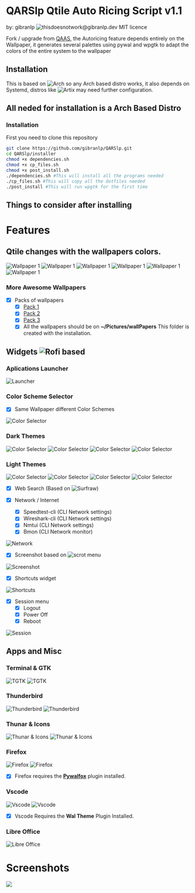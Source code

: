 # QARSlp Qtile Auto Ricing Script v1.1
by: gibranlp ![thisdoesnotwork@gibranlp.dev](mailto:thisdoesnotwork@gibranlp.dev)
MIT licence

Fork / upgrade from [QAAS](https://github.com/gibranlp/QAAS), the  Autoricing feature depends entirely on the Wallpaper, it generates several palettes using pywal and wpgtk to adapt the colors of the entire system to the wallpaper





## Installation

This is based on ![Arch](https://archlinux.org/) so any Arch based distro works, it also depends on Systemd, distros like ![Artix](https://artixlinux.org/) may need further configuration.

## All neded for installation is a Arch Based Distro

### Installation

  First you need to clone this repository
```bash
git clone https://github.com/gibranlp/QARSlp.git
cd QARSlp/installer
chmod +x dependencies.sh
chmod +x cp_files.sh
chmod +x post_install.sh
./dependencies.sh #This will install all the programs needed
./cp_files.sh #This will copy all the dotfiles needed
./post_install #This will run wpgtk for the first time
```
## Things to consider after installing

# Features

## Qtile changes with the wallpapers colors.

![Wallpaper 1](https://github.com/gibranlp/QARSlp/blob/main/screenshots/walls/Sc_2021-12-09_1920x1080.png)
![Wallpaper 1](https://github.com/gibranlp/QARSlp/blob/main/screenshots/walls/Sc_2021-12-22_1920x1080.png)
![Wallpaper 1](https://github.com/gibranlp/QARSlp/blob/main/screenshots/walls/Sc_2021-12-36_1920x1080.png)
![Wallpaper 1](https://github.com/gibranlp/QARSlp/blob/main/screenshots/walls/Sc_2021-12-38_1920x1080.png)
![Wallpaper 1](https://github.com/gibranlp/QARSlp/blob/main/screenshots/walls/Sc_2021-12-41_1920x1080.png)
![Wallpaper 1](https://github.com/gibranlp/QARSlp/blob/main/screenshots/walls/Sc_2021-12-53_1920x1080.png)

### More Awesome Wallpapers
- [x] Packs of wallpapers
  - [x] [Pack 1](https://gibranlp.dev/wallpacks/pack1.tar.gz)
  - [x] [Pack 2](https://gibranlp.dev/wallpacks/pack2.tar.gz)
  - [x] [Pack 3](https://gibranlp.dev/wallpacks/pack3.tar.gz)
  - [x] All the wallpapers should be on **~/Pictures/wallPapers** This folder is created with the installation.

## Widgets ![Rofi](https://github.com/davatorium/rofi) based

### Aplications Launcher

![Launcher](https://github.com/gibranlp/QARSlp/blob/main/screenshots/widgets/launcher.png)

### Color Scheme Selector

- [x] Same Wallpaper different Color Schemes

![Color Selector](https://github.com/gibranlp/QARSlp/blob/main/screenshots/widgets/color_scheme_selector.png)

### Dark Themes

![Color Selector](https://github.com/gibranlp/QARSlp/blob/main/screenshots/schemes/wal.png)
![Color Selector](https://github.com/gibranlp/QARSlp/blob/main/screenshots/schemes/colorz.png)
![Color Selector](https://github.com/gibranlp/QARSlp/blob/main/screenshots/schemes/colorthief.png)
![Color Selector](https://github.com/gibranlp/QARSlp/blob/main/screenshots/schemes/wal.png)


### Light Themes

![Color Selector](https://github.com/gibranlp/QARSlp/blob/main/screenshots/schemes/light-wal.png)
![Color Selector](https://github.com/gibranlp/QARSlp/blob/main/screenshots/schemes/light-colorz.png)
![Color Selector](https://github.com/gibranlp/QARSlp/blob/main/screenshots/schemes/light-colorthief.png)
![Color Selector](https://github.com/gibranlp/QARSlp/blob/main/screenshots/schemes/light-wal.png)


- [x] Web Search (Based on ![Surfraw](https://github.com/JNRowe/surfraw))

- [x] Network / Internet
  - [x] Speedtest-cli (CLI Network settings)
  - [x] Wireshark-cli (CLI Network settings)
  - [x] Nmtui (CLI Network settings)
  - [x] Bmon (CLI Network monitor)

![Network](https://github.com/gibranlp/QARSlp/blob/main/screenshots/network.png)

- [x] Screenshot based on ![scrot](https://github.com/dreamer/scrot) menu

![Screenshot](https://github.com/gibranlp/QARSlp/blob/main/screenshots/screen.png)

- [x] Shortcuts widget

![Shortcuts](https://github.com/gibranlp/QARSlp/blob/main/screenshots/shortcuts.png)

- [x] Session menu
    - [x] Logout
    - [x] Power Off
    - [x] Reboot

![Session](https://github.com/gibranlp/QARSlp/blob/main/screenshots/session.png)


## Apps and Misc

### Terminal & GTK

![TGTK](https://github.com/gibranlp/QARSlp/blob/main/screenshots/apps/2.png)
![TGTK](https://github.com/gibranlp/QARSlp/blob/main/screenshots/apps/10.png)

### Thunderbird
![Thunderbird](https://github.com/gibranlp/QARSlp/blob/main/screenshots/apps/3.png)
![Thunderbird](https://github.com/gibranlp/QARSlp/blob/main/screenshots/apps/11.png)

### Thunar & Icons
![Thunar & Icons](https://github.com/gibranlp/QARSlp/blob/main/screenshots/apps/4.png)
![Thunar & Icons](https://github.com/gibranlp/QARSlp/blob/main/screenshots/apps/12.png)

### Firefox
![Firefox](https://github.com/gibranlp/QARSlp/blob/main/screenshots/apps/5.png)
![Firefox](https://github.com/gibranlp/QARSlp/blob/main/screenshots/apps/15.png)

- [x] Firefox requires the [**Pywalfox**](https://addons.mozilla.org/en-US/firefox/addon/pywalfox/?utm_source=addons.mozilla.org&utm_medium=referral&utm_content=search) plugin installed.

### Vscode
![Vscode](https://github.com/gibranlp/QARSlp/blob/main/screenshots/apps/6.png)
![Vscode](https://github.com/gibranlp/QARSlp/blob/main/screenshots/apps/16.png)

- [x] Vscode Requires the **Wal Theme** Plugin Installed.

### Libre Office
![Libre Office](https://github.com/gibranlp/QARSlp/blob/main/screenshots/apps/8.png)

# Screenshots


<a href="https://www.buymeacoffee.com/gibranlp"><img src="https://img.buymeacoffee.com/button-api/?text=Buy me a Coffee&emoji=&slug=gibranlp&button_colour=FFDD00&font_colour=000000&font_family=Bree&outline_colour=000000&coffee_colour=ffffff"></a>